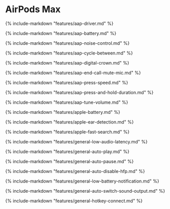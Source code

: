 # AirPods Max

{%
   include-markdown "features/aap-driver.md"
%}

{%
   include-markdown "features/aap-battery.md"
%}

{%
   include-markdown "features/aap-noise-control.md"
%}

{%
   include-markdown "features/aap-cycle-between.md"
%}

{%
   include-markdown "features/aap-digital-crown.md"
%}

{%
   include-markdown "features/aap-end-call-mute-mic.md"
%}

{%
   include-markdown "features/aap-press-speed.md"
%}

{%
   include-markdown "features/aap-press-and-hold-duration.md"
%}

{%
   include-markdown "features/aap-tune-volume.md"
%}

{%
   include-markdown "features/apple-battery.md"
%}

{%
   include-markdown "features/apple-ear-detection.md"
%}

{%
   include-markdown "features/apple-fast-search.md"
%}

{%
   include-markdown "features/general-low-audio-latency.md"
%}

{%
   include-markdown "features/general-auto-play.md"
%}

{%
   include-markdown "features/general-auto-pause.md"
%}

{%
   include-markdown "features/general-auto-disable-hfp.md"
%}

{%
   include-markdown "features/general-low-battery-notification.md"
%}

{%
   include-markdown "features/general-auto-switch-sound-output.md"
%}

{%
   include-markdown "features/general-hotkey-connect.md"
%}